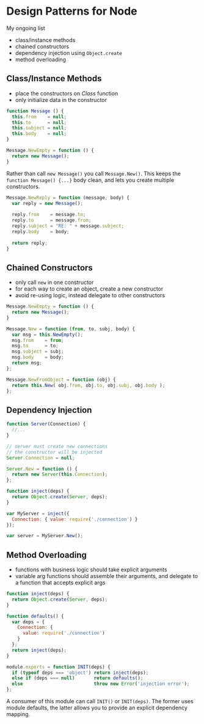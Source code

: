 # Design Patterns for Node

My ongoing list

- class/instance methods
- chained constructors
- dependency injection using `Object.create`
- method overloading

## Class/Instance Methods

- place the constructors on *Class* function
- only initialize data in the constructor

```javascript
function Message () {
  this.from    = null;
  this.to      = null;
  this.subject = null;
  this.body    = null;
}

Message.NewEmpty = function () {
  return new Message();
}
```

Rather than call `new Message()` you call `Message.New()`.
This keeps the `function Message() {...}` body clean,
and lets you create multiple constructors.

```javascript
Message.NewReply = function (message, body) {
  var reply = new Message();
  
  reply.from    = message.to;
  reply.to      = message.from;
  reply.subject = "RE: " + message.subject;
  reply.body    = body;
  
  return reply;
}
```

## Chained Constructors

- only call `new` in one constructor
- for each way to create an object, create a new constructor
- avoid re-using logic, instead delegate to other constructors

```javascript
Message.NewEmpty = function () {
  return new Message();
}

Message.New = function (from, to, subj, body) {
  var msg = this.NewEmpty();
  msg.from    = from;
  msg.to      = to;
  msg.subject = subj;
  msg.body    = body;
  return msg;  
};

Message.NewFromObject = function (obj) {
  return this.New( obj.from, obj.to, obj.subj, obj.body );
};
```

## Dependency Injection

```javascript
function Server(Connection) {
  //...
}

// server must create new connections
// the constructor will be injected
Server.Connection = null;

Server.New = function () {
  return new Server(this.Connection);
};

function inject(deps) {
  return Object.create(Server, deps);
}

var MyServer = inject({
  Connection: { value: require('./connection') }
});

var server = MyServer.New();
```

## Method Overloading

- functions with business logic should take explicit arguments
- variable arg functions should assemble their arguments, and delegate to a function that accepts explicit args

```javascript
function inject(deps) {
  return Object.create(Server, deps);
}

function defaults() {
  var deps = {
    Connection: {
      value: require('./connection')
    }
  };
  return inject(deps);
}

module.exports = function INIT(deps) {
  if (typeof deps === 'object') return inject(deps);
  else if (deps === null)       return defaults();
  else                          throw new Error('injection error');
};
```

A consumer of this module can call `INIT()` or `INIT(deps)`.
The former uses module defaults, the latter allows you to provide an explicit dependency mapping.

